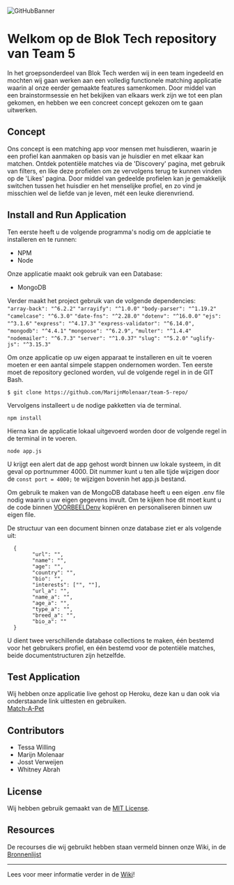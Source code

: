 ![GitHubBanner](https://user-images.githubusercontent.com/82580473/161424397-6d48798d-18b4-460d-9287-2aebd92b0948.png)
# Welkom op de Blok Tech repository van Team 5

In het groepsonderdeel van Blok Tech werden wij in een team ingedeeld en mochten wij gaan werken aan een volledig functionele matching applicatie waarin al onze eerder gemaakte features samenkomen. Door middel van een brainstormsessie en het bekijken van elkaars werk zijn we tot een plan gekomen, en hebben we een concreet concept gekozen om te gaan uitwerken.

## Concept
Ons concept is een matching app voor mensen met huisdieren, waarin je een profiel kan aanmaken op basis van je huisdier en met elkaar kan matchen. Ontdek potentiële matches via de 'Discovery' pagina, met gebruik van filters, en like deze profielen om ze vervolgens terug te kunnen vinden op de 'Likes' pagina. Door middel van gedeelde profielen kan je gemakkelijk switchen tussen het huisdier en het menselijke profiel, en zo vind je misschien wel de liefde van je leven, mét een leuke dierenvriend. 

## Install and Run Application
Ten eerste heeft u de volgende programma's nodig om de applciatie te installeren en te runnen:
- NPM
- Node

Onze applicatie maakt ook gebruik van een Database:
- MongoDB

Verder maakt het project gebruik van de volgende dependencies:\
`"array-back": "^6.2.2"`
    `"arrayify": "^1.0.0"`
    `"body-parser": "^1.19.2"`
    `"camelcase": "^6.3.0"`
    `"date-fns": "^2.28.0"`
    `"dotenv": "^16.0.0"`
    `"ejs": "^3.1.6"`
    `"express": "^4.17.3"`
    `"express-validator": "^6.14.0",`
    `"mongodb": "^4.4.1"`
    `"mongoose": "^6.2.9",`
    `"multer": "^1.4.4"`
    `"nodemailer": "^6.7.3"`
    `"server": "^1.0.37"`
    `"slug": "^5.2.0"`
    `"uglify-js": "^3.15.3"`

Om onze applicatie op uw eigen apparaat te installeren en uit te voeren moeten er een aantal simpele stappen ondernomen worden. Ten eerste moet de repository gecloned worden, vul de volgende regel in in de GIT Bash.
```
$ git clone https://github.com/MarijnMolenaar/team-5-repo/
```
Vervolgens installeert u de nodige pakketten via de terminal.
```
npm install
```
Hierna kan de applicatie lokaal uitgevoerd worden door de volgende regel in de terminal in te voeren.
```
node app.js
```
U krijgt een alert dat de app gehost wordt binnen uw lokale systeem, in dit geval op portnummer 4000. Dit nummer kunt u ten alle tijde wijzigen door de `const port = 4000;` te wijzigen bovenin het app.js bestand.

Om gebruik te maken van de MongoDB database heeft u een eigen .env file nodig waarin u uw eigen gegevens invult. Om te kijken hoe dit moet kunt u de code binnen [VOORBEELDenv](https://github.com/MarijnMolenaar/team-5-repo/blob/main/VOORBEELDenv) kopiëren en personaliseren binnen uw eigen file.

De structuur van een document binnen onze database ziet er als volgende uit:
```
  {
        "url": "",
        "name": "",
        "age": "",
        "country": "",
        "bio": "",
        "interests": ["", ""],
        "url_a": "",
        "name_a": "",
        "age_a": "",
        "type_a": "",
        "breed_a": "",
        "bio_a": ""
  }
```
U dient twee verschillende database collections te maken, één bestemd voor het gebruikers profiel, en één bestemd voor de potentiële matches, beide documentstructuren zijn hetzelfde.

## Test Application
Wij hebben onze applicatie live gehost op Heroku, deze kan u dan ook via onderstaande link uittesten en gebruiken.\
[Match-A-Pet](https://match-a-pet-app.herokuapp.com/)

## Contributors  
* Tessa Willing 
* Marijn Molenaar 
* Josst Verweijen 
* Whitney Abrah 

## License
Wij hebben gebruik gemaakt van de [MIT License](https://github.com/Joosiii/BlokTech/blob/master/LICENSE).

## Resources
De recourses die wij gebruikt hebben staan vermeld binnen onze Wiki, in de [Bronnenlijst](https://github.com/MarijnMolenaar/team-5-repo/wiki/Bronnen-en-resources)

----------------------
Lees voor meer informatie verder in de [Wiki](https://github.com/Joosiii/BlokTech/wiki)!




